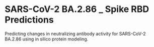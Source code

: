 # SARS-CoV-2 BA.2.86 _ Spike RBD Predictions
Predicting changes in neutralizing antibody activity for SARS-CoV-2 BA.2.86 using in silico protein modeling. 
